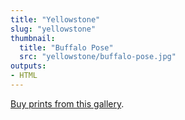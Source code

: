 ```yaml
---
title: "Yellowstone"
slug: "yellowstone"
thumbnail:
  title: "Buffalo Pose"
  src: "yellowstone/buffalo-pose.jpg"
outputs:
- HTML
---
```


[Buy prints from this gallery](https://weshargrovephotography.square.site/shop/yellowstone-prints/12).
